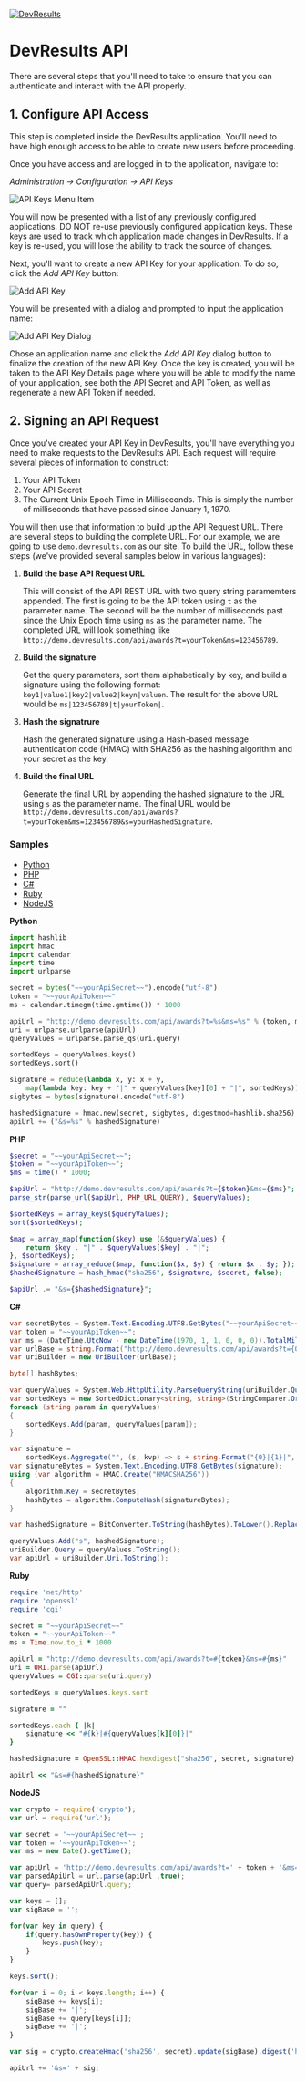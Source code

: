 [![DevResults](http://devresults.com/Web/Images/logo.gif)](http://devresults.com)

# DevResults API

There are several steps that you'll need to take to ensure that you can authenticate and interact with the API properly.

## 1. Configure API Access

This step is completed inside the DevResults application. You'll need to have high enough access to be able to create new users before proceeding.

Once you have access and are logged in to the application, navigate to:

*Administration -> Configuration -> API Keys*

![API Keys Menu Item](images/menuOption.png?raw=true)

You will now be presented with a list of any previously configured applications. DO NOT re-use previously configured application keys. These keys are used to track which application made changes in DevResults. If a key is re-used, you will lose the ability to track the source of changes.

Next, you'll want to create a new API Key for your application. To do so, click the *Add API Key* button:

![Add API Key](images/addApiKeyButton.png?raw=true)

You will be presented with a dialog and prompted to input the application name:

![Add API Key Dialog](images/addApiKeyDialog.png?raw=true)

Chose an application name and click the *Add API Key* dialog button to finalize the creation of the new API Key. Once the key is created, you will be taken to the API Key Details page where you will be able to modify the name of your application, see both the API Secret and API Token, as well as regenerate a new API Token if needed.

## 2. Signing an API Request

Once you've created your API Key in DevResults, you'll have everything you need to make requests to the DevResults API. Each request will require several pieces of information to construct:

1. Your API Token
2. Your API Secret
3. The Current Unix Epoch Time in Milliseconds. This is simply the number of milliseconds that have passed since January 1, 1970.

You will then use that information to build up the API Request URL. There are several steps to building the complete URL. For our example, we are going to use `demo.devresults.com` as our site. To build the URL, follow these steps (we've provided several samples below in various languages):

1. **Build the base API Request URL**

    This will consist of the API REST URL with two query string paramemters appended. The first is going to be the API token using `t` as the parameter name. The second will be the number of milliseconds past since the Unix Epoch time using `ms` as the parameter name. The completed URL will look something like `http://demo.devresults.com/api/awards?t=yourToken&ms=123456789`.

2. **Build the signature**

    Get the query parameters, sort them alphabetically by key, and build a signature using the following format: `key1|value1|key2|value2|keyn|valuen`. The result for the above URL would be `ms|123456789|t|yourToken|`.

3. **Hash the signatrure**

    Hash the generated signature using a Hash-based message authentication code (HMAC) with SHA256 as the hashing algorithm and your secret as the key.

4. **Build the final URL**

    Generate the final URL by appending the hashed signature to the URL using `s` as the parameter name. The final URL would be `http://demo.devresults.com/api/awards?t=yourToken&ms=123456789&s=yourHashedSignature`.

### Samples

* [Python](#python)
* [PHP](#php)
* [C#](#csharp)
* [Ruby](#ruby)
* [NodeJS](#nodejs)

<a name="python"></a>**Python**

```python
import hashlib
import hmac
import calendar
import time
import urlparse

secret = bytes("~~yourApiSecret~~").encode("utf-8")
token = "~~yourApiToken~~"
ms = calendar.timegm(time.gmtime()) * 1000

apiUrl = "http://demo.devresults.com/api/awards?t=%s&ms=%s" % (token, ms)
uri = urlparse.urlparse(apiUrl)
queryValues = urlparse.parse_qs(uri.query)

sortedKeys = queryValues.keys()
sortedKeys.sort()

signature = reduce(lambda x, y: x + y,
    map(lambda key: key + "|" + queryValues[key][0] + "|", sortedKeys))
sigbytes = bytes(signature).encode("utf-8")

hashedSignature = hmac.new(secret, sigbytes, digestmod=hashlib.sha256).hexdigest()
apiUrl += ("&s=%s" % hashedSignature)
```

<a name="php"></a>**PHP**

```php
$secret = "~~yourApiSecret~~";
$token = "~~yourApiToken~~";
$ms = time() * 1000;

$apiUrl = "http://demo.devresults.com/api/awards?t={$token}&ms={$ms}";
parse_str(parse_url($apiUrl, PHP_URL_QUERY), $queryValues);

$sortedKeys = array_keys($queryValues);
sort($sortedKeys);

$map = array_map(function($key) use (&$queryValues) {
    return $key . "|" . $queryValues[$key] . "|";
}, $sortedKeys);
$signature = array_reduce($map, function($x, $y) { return $x . $y; });
$hashedSignature = hash_hmac("sha256", $signature, $secret, false);

$apiUrl .= "&s={$hashedSignature}";
```
<a name="csharp"></a>**C#**

```csharp
var secretBytes = System.Text.Encoding.UTF8.GetBytes("~~yourApiSecret~~");
var token = "~~yourApiToken~~";
var ms = (DateTime.UtcNow - new DateTime(1970, 1, 1, 0, 0, 0)).TotalMilliseconds;
var urlBase = string.Format("http://demo.devresults.com/api/awards?t={0}&ms={1}", token, ms);
var uriBuilder = new UriBuilder(urlBase);

byte[] hashBytes;

var queryValues = System.Web.HttpUtility.ParseQueryString(uriBuilder.Query);
var sortedKeys = new SortedDictionary<string, string>(StringComparer.OrdinalIgnoreCase);
foreach (string param in queryValues)
{
    sortedKeys.Add(param, queryValues[param]);
}

var signature =
    sortedKeys.Aggregate("", (s, kvp) => s + string.Format("{0}|{1}|", kvp.Key, kvp.Value));
var signatureBytes = System.Text.Encoding.UTF8.GetBytes(signature);
using (var algorithm = HMAC.Create("HMACSHA256"))
{
    algorithm.Key = secretBytes;
    hashBytes = algorithm.ComputeHash(signatureBytes);
}

var hashedSignature = BitConverter.ToString(hashBytes).ToLower().Replace("-", "");

queryValues.Add("s", hashedSignature);
uriBuilder.Query = queryValues.ToString();
var apiUrl = uriBuilder.Uri.ToString();
```
<a name="ruby"></a>**Ruby**

```ruby
require 'net/http'
require 'openssl'
require 'cgi'

secret = "~~yourApiSecret~~"
token = "~~yourApiToken~~"
ms = Time.now.to_i * 1000

apiUrl = "http://demo.devresults.com/api/awards?t=#{token}&ms=#{ms}"
uri = URI.parse(apiUrl)
queryValues = CGI::parse(uri.query)

sortedKeys = queryValues.keys.sort

signature = ""

sortedKeys.each { |k|
    signature << "#{k}|#{queryValues[k][0]}|"
}

hashedSignature = OpenSSL::HMAC.hexdigest("sha256", secret, signature)

apiUrl << "&s=#{hashedSignature}"
```
<a name="nodejs"></a>**NodeJS**

```javascript
var crypto = require('crypto');
var url = require('url');

var secret = '~~yourApiSecret~~';
var token = '~~yourApiToken~~';
var ms = new Date().getTime();

var apiUrl = 'http://demo.devresults.com/api/awards?t=' + token + '&ms=' + ms;
var parsedApiUrl = url.parse(apiUrl ,true);
var query= parsedApiUrl.query;

var keys = [];
var sigBase = '';

for(var key in query) {
    if(query.hasOwnProperty(key)) {
        keys.push(key);
    }
}

keys.sort();

for(var i = 0; i < keys.length; i++) {
    sigBase += keys[i];
    sigBase += '|';
    sigBase += query[keys[i]];
    sigBase += '|';
}

var sig = crypto.createHmac('sha256', secret).update(sigBase).digest('hex');

apiUrl += '&s=' + sig;
```

